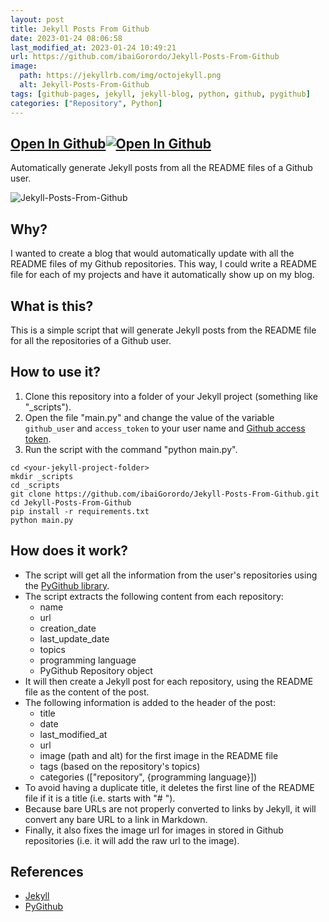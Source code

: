 ```yaml
---
layout: post
title: Jekyll Posts From Github
date: 2023-01-24 08:06:58 
last_modified_at: 2023-01-24 10:49:21 
url: https://github.com/ibaiGorordo/Jekyll-Posts-From-Github
image:
  path: https://jekyllrb.com/img/octojekyll.png
  alt: Jekyll-Posts-From-Github
tags: [github-pages, jekyll, jekyll-blog, python, github, pygithub]
categories: ["Repository", Python]
---
```


## [Open In Github](https://github.com/ibaiGorordo/Jekyll-Posts-From-Github)[![Open In Github](https://icons-for-free.com/download-icon-part+1+github-1320568339880199515_0.svg)](https://github.com/ibaiGorordo/Jekyll-Posts-From-Github)

 Automatically generate Jekyll posts from all the README files of a Github user.

![Jekyll-Posts-From-Github](https://jekyllrb.com/img/octojekyll.png)

## Why?

I wanted to create a blog that would automatically update with all the README files of my Github repositories. This way, I could write a README file for each of my projects and have it automatically show up on my blog.


## What is this?

This is a simple script that will generate Jekyll posts from the README file for all the repositories of a Github user.

## How to use it?

1. Clone this repository into a folder of your Jekyll project (something like "_scripts").
2. Open the file "main.py" and change the value of the variable `github_user` and `access_token` to your user name and [Github access token](https://github.com/settings/tokens).
3. Run the script with the command "python main.py".
```shell
cd <your-jekyll-project-folder>
mkdir _scripts
cd _scripts
git clone https://github.com/ibaiGorordo/Jekyll-Posts-From-Github.git
cd Jekyll-Posts-From-Github
pip install -r requirements.txt
python main.py
```

## How does it work?
- The script will get all the information from the user's repositories using the [PyGithub library](https://pygithub.readthedocs.io/en/latest/).
- The script extracts the following content from each repository:
    - name
    - url
    - creation_date
    - last_update_date
    - topics
    - programming language
    - PyGithub Repository object
- It will then create a Jekyll post for each repository, using the README file as the content of the post.
- The following information is added to the header of the post:
    - title
    - date
    - last_modified_at
    - url
    - image (path and alt) for the first image in the README file
    - tags (based on the repository's topics)
    - categories (["repository", {programming language}])
- To avoid having a duplicate title, it deletes the first line of the README file if it is a title (i.e. starts with "# ").
- Because bare URLs are not properly converted to links by Jekyll, it will convert any bare URL to a link in Markdown.
- Finally, it also fixes the image url for images in stored in Github repositories (i.e. it will add the raw url to the image).

## References
- [Jekyll](https://jekyllrb.com/)
- [PyGithub](https://pygithub.readthedocs.io/en/latest/)
